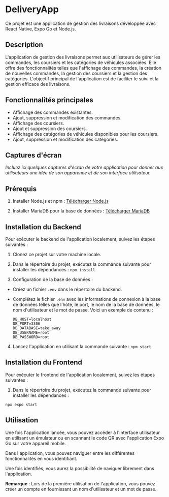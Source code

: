 # DeliveryApp


Ce projet est une application de gestion des livraisons développée avec React Native, Expo Go et Node.js.

## Description

L'application de gestion des livraisons permet aux utilisateurs de gérer les commandes, les coursiers et les catégories de véhicules associées. Elle offre des fonctionnalités telles que l'affichage des commandes, la création de nouvelles commandes, la gestion des coursiers et la gestion des catégories. L'objectif principal de l'application est de faciliter le suivi et la gestion efficace des livraisons.

## Fonctionnalités principales

- Affichage des commandes existantes.
- Ajout, suppression et modification des commandes.
- Affichage des coursiers.
- Ajout et suppression des coursiers.
- Affichage des catégories de véhicules disponibles pour les coursiers.
- Ajout, suppression et modification des catégories.

## Captures d'écran

_Incluez ici quelques captures d'écran de votre application pour donner aux utilisateurs une idée de son apparence et de son interface utilisateur._

## Prérequis

1. Installer Node.js et npm : [Télécharger Node.js](https://nodejs.org/)

2. Installer MariaDB pour la base de données : [Télécharger MariaDB](https://mariadb.org/)

## Installation du Backend

Pour exécuter le backend de l'application localement, suivez les étapes suivantes :

1. Clonez ce projet sur votre machine locale.

2. Dans le répertoire du projet, exécutez la commande suivante pour installer les dépendances :
```npm install```

3. Configuration de la base de données :

- Créez un fichier `.env` dans le répertoire du backend.
- Complétez le fichier `.env` avec les informations de connexion à la base de données telles que l'hôte, le port, le nom de la base de données, le nom d'utilisateur et le mot de passe. Voici un exemple de contenu :

  ```
  DB_HOST=localhost
  DB_PORT=3306
  DB_DATABASE=take_away
  DB_USERNAME=root
  DB_PASSWORD=root
  ```

4. Lancez l'application en utilisant la commande suivante :
  ```npm start  ```

## Installation du Frontend

Pour exécuter le frontend de l'application localement, suivez les étapes suivantes :

1. Dans le répertoire du projet, exécutez la commande suivante pour installer les dépendances :

  ```npx expo start```
  
## Utilisation

Une fois l'application lancée, vous pouvez accéder à l'interface utilisateur en utilisant un émulateur ou en scannant le code QR avec l'application Expo Go sur votre appareil mobile.

Dans l'application, vous pouvez naviguer entre les différentes fonctionnalités en vous identifiant.

Une fois identifiés, vous aurez la possibilité de naviguer librement dans l'application.

**Remarque** : Lors de la première utilisation de l'application, vous pouvez créer un compte en fournissant un nom d'utilisateur et un mot de passe.

